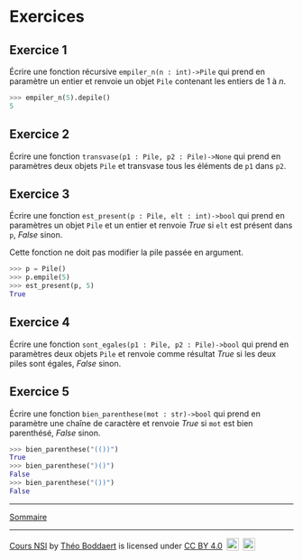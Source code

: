 # Exercices

## Exercice 1

Écrire une fonction récursive `empiler_n(n : int)->Pile` qui prend en paramètre un entier et renvoie un objet `Pile` contenant les entiers de $1$ à $n$.

```python
>>> empiler_n(5).depile()
5
```

## Exercice 2

Écrire une fonction `transvase(p1 : Pile, p2 : Pile)->None` qui prend en paramètres deux objets `Pile` et transvase tous les éléments de `p1` dans `p2`.

## Exercice 3 

Écrire une fonction `est_present(p : Pile, elt : int)->bool` qui prend en paramètres un objet `Pile` et un entier et renvoie $True$ si `elt` est présent dans `p`, $False$ sinon.

Cette fonction ne doit pas modifier la pile passée en argument.

```python
>>> p = Pile()
>>> p.empile(5)
>>> est_present(p, 5)
True
```

## Exercice 4

Écrire une fonction `sont_egales(p1 : Pile, p2 : Pile)->bool` qui prend en paramètres deux objets `Pile` et renvoie comme résultat $True$ si les deux piles sont égales, $False$ sinon.

## Exercice 5

Écrire une fonction `bien_parenthese(mot : str)->bool` qui prend en paramètre une chaîne de caractère et renvoie $True$ si `mot` est bien parenthésé, $False$ sinon.

```python
>>> bien_parenthese("(())")
True
>>> bien_parenthese(")()")
False
>>> bien_parenthese("())")
False
```
_______________

[Sommaire](./../../../README.md)

___________

<p xmlns:cc="http://creativecommons.org/ns#" xmlns:dct="http://purl.org/dc/terms/"><a property="dct:title" rel="cc:attributionURL" href="https://github.com/boddaert/nsi">Cours NSI</a> by <a rel="cc:attributionURL dct:creator" property="cc:attributionName" href="https://github.com/boddaert">Théo Boddaert</a> is licensed under <a href="https://creativecommons.org/licenses/by/4.0/?ref=chooser-v1" target="_blank" rel="license noopener noreferrer" style="display:inline-block;">CC BY 4.0</a>  <img style="height:22px!important;margin-left:3px;vertical-align:text-bottom;" src="https://mirrors.creativecommons.org/presskit/icons/cc.svg?ref=chooser-v1" alt="">  <img style="height:22px!important;margin-left:3px;vertical-align:text-bottom;" src="https://mirrors.creativecommons.org/presskit/icons/by.svg?ref=chooser-v1" alt=""></p> 